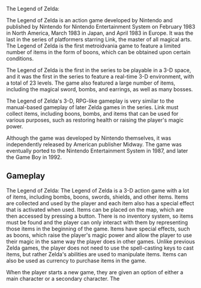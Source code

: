 The Legend of Zelda:

The Legend of Zelda is an action game developed by Nintendo and published by Nintendo for Nintendo Entertainment System on February 1983 in North America, March 1983 in Japan, and April 1983 in Europe. It was the last in the series of platformers starring Link, the master of all magical arts. The Legend of Zelda is the first metroidvania game to feature a limited number of items in the form of boons, which can be obtained upon certain conditions.

The Legend of Zelda is the first in the series to be playable in a 3-D space, and it was the first in the series to feature a real-time 3-D environment, with a total of 23 levels. The game also featured a large number of items, including the magical sword, bombs, and earrings, as well as many bosses.

The Legend of Zelda's 3-D, RPG-like gameplay is very similar to the manual-based gameplay of later Zelda games in the series. Link must collect items, including boons, bombs, and items that can be used for various purposes, such as restoring health or raising the player's magic power.

Although the game was developed by Nintendo themselves, it was independently released by American publisher Midway. The game was eventually ported to the Nintendo Entertainment System in 1987, and later the Game Boy in 1992.

## Gameplay

The Legend of Zelda: The Legend of Zelda is a 3-D action game with a lot of items, including bombs, boons, swords, shields, and other items. Items are collected and used by the player and each item also has a special effect that is activated when used. Items can be placed on the map, which are then accessed by pressing a button. There is no inventory system, so items must be found and the player can only interact with them by representing those items in the beginning of the game. Items have special effects, such as boons, which raise the player's magic power and allow the player to use their magic in the same way the player does in other games. Unlike previous Zelda games, the player does not need to use the spell-casting keys to cast items, but rather Zelda's abilities are used to manipulate items. Items can also be used as currency to purchase items in the game.

When the player starts a new game, they are given an option of either a main character or a secondary character. The